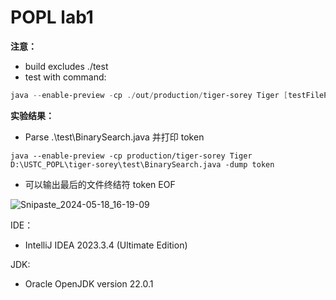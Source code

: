 # POPL lab1

**注意：**

- build excludes ./test
- test with command: 

```powershell
java --enable-preview -cp ./out/production/tiger-sorey Tiger [testFilePath] -dump token
```



**实验结果：**

- Parse .\test\BinarySearch.java 并打印 token

```
java --enable-preview -cp production/tiger-sorey Tiger D:\USTC_POPL\tiger-sorey\test\BinarySearch.java -dump token
```

- 可以输出最后的文件终结符 token EOF

![Snipaste_2024-05-18_16-19-09](D:\USTC_POPL\tiger-sorey\assets\Snipaste_2024-05-18_16-19-09.jpg)



IDE：

- IntelliJ IDEA 2023.3.4 (Ultimate Edition)

JDK:

- Oracle OpenJDK version 22.0.1

